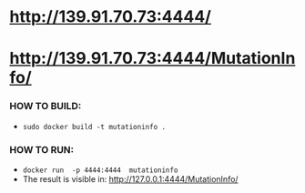 # http://139.91.70.73:4444/ 
# http://139.91.70.73:4444/MutationInfo/

### HOW TO BUILD:
* ```sudo docker build -t mutationinfo . ```

### HOW TO RUN:
* ```docker run  -p 4444:4444  mutationinfo ```
* The result is visible in:  http://127.0.0.1:4444/MutationInfo/

